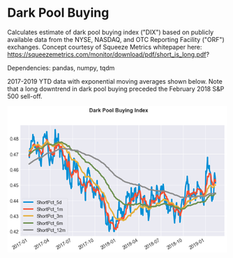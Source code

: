 # Dark Pool Buying
Calculates estimate of dark pool buying index ("DIX") based on publicly available data from the NYSE, NASDAQ, and OTC Reporting Facility ("ORF") exchanges. Concept courtesy of Squeeze Metrics whitepaper here: https://squeezemetrics.com/monitor/download/pdf/short_is_long.pdf?

Dependencies: pandas, numpy, tqdm

2017-2019 YTD data with exponential moving averages shown below. Note that a long downtrend in dark pool buying preceded the February 2018 S&P 500 sell-off. 

![Dark Pool Buying Index](dpi.png)
